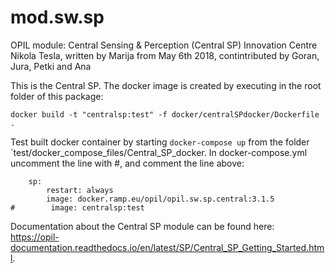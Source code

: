 # mod.sw.sp

OPIL module: Central Sensing & Perception (Central SP)
Innovation Centre Nikola Tesla, written by Marija from May 6th 2018, contintributed by Goran, Jura, Petki and Ana

This is the Central SP. The docker image is created by executing in the root folder of this package:

```
docker build -t "centralsp:test" -f docker/centralSPdocker/Dockerfile .
```

Test built docker container by starting `docker-compose up` from the folder `test/docker_compose_files/Central_SP_docker. In docker-compose.yml uncomment the line with #, and comment the line above:
```
    sp:
        restart: always
        image: docker.ramp.eu/opil/opil.sw.sp.central:3.1.5
#        image: centralsp:test
```

Documentation about the Central SP module can be found here: <https://opil-documentation.readthedocs.io/en/latest/SP/Central_SP_Getting_Started.html>.
